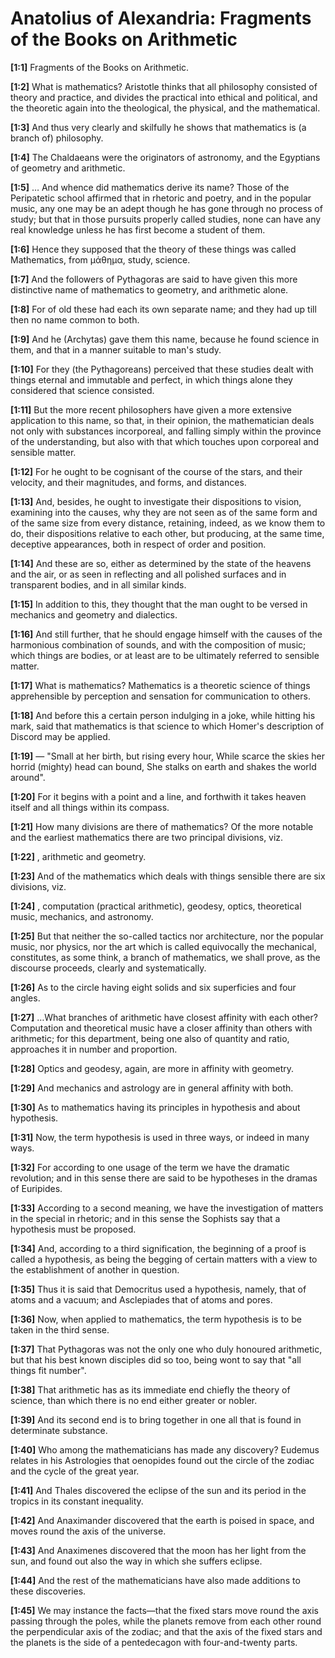 # Anatolius of Alexandria: Fragments of the Books on Arithmetic

**[1:1]** Fragments of the Books on Arithmetic.

**[1:2]** What is mathematics?  Aristotle thinks that all philosophy consisted of theory and practice, and divides the practical into ethical and political, and the theoretic again into the theological, the physical, and the mathematical.

**[1:3]** And thus very clearly and skilfully he shows that mathematics is (a branch of) philosophy.

**[1:4]** The Chaldaeans were the originators of astronomy, and the Egyptians of geometry and arithmetic.

**[1:5]** …  And whence did mathematics derive its name?  Those of the Peripatetic school affirmed that in rhetoric and poetry, and in the popular music, any one may be an adept though he has gone through no process of study; but that in those pursuits properly called studies, none can have any real knowledge unless he has first become a student of them.

**[1:6]** Hence they supposed that the theory of these things was called Mathematics, from μάθημα, study, science.

**[1:7]** And the followers of Pythagoras are said to have given this more distinctive name of mathematics to geometry, and arithmetic alone.

**[1:8]** For of old these had each its own separate name; and they had up till then no name common to both.

**[1:9]** And he (Archytas) gave them this name, because he found science in them, and that in a manner suitable to man's study.

**[1:10]** For they (the Pythagoreans) perceived that these studies dealt with things eternal and immutable and perfect, in which things alone they considered that science consisted.

**[1:11]** But the more recent philosophers have given a more extensive application to this name, so that, in their opinion, the mathematician deals not only with substances incorporeal, and falling simply within the province of the understanding, but also with that which touches upon corporeal and sensible matter.

**[1:12]** For he ought to be cognisant of the course of the stars, and their velocity, and their magnitudes, and forms, and distances.

**[1:13]** And, besides, he ought to investigate their dispositions to vision, examining into the causes, why they are not seen as of the same form and of the same size from every distance, retaining, indeed, as we know them to do, their dispositions relative to each other, but producing, at the same time, deceptive appearances, both in respect of order and position.

**[1:14]** And these are so, either as determined by the state of the heavens and the air, or as seen in reflecting and all polished surfaces and in transparent bodies, and in all similar kinds.

**[1:15]** In addition to this, they thought that the man ought to be versed in mechanics and geometry and dialectics.

**[1:16]** And still further, that he should engage himself with the causes of the harmonious combination of sounds, and with the composition of music; which things are bodies, or at least are to be ultimately referred to sensible matter.

**[1:17]** What is mathematics?  Mathematics is a theoretic science of things apprehensible by perception and sensation for communication to others.

**[1:18]** And before this a certain person indulging in a joke, while hitting his mark, said that mathematics is that science to which Homer's description of Discord may be applied.

**[1:19]** —  "Small at her birth, but rising every hour,  While scarce the skies her horrid (mighty) head can bound,  She stalks on earth and shakes the world around".

**[1:20]** For it begins with a point and a line, and forthwith it takes heaven itself and all things within its compass.

**[1:21]** How many divisions are there of mathematics?  Of the more notable and the earliest mathematics there are two principal divisions, viz.

**[1:22]** , arithmetic and geometry.

**[1:23]** And of the mathematics which deals with things sensible there are six divisions, viz.

**[1:24]** , computation (practical arithmetic), geodesy, optics, theoretical music, mechanics, and astronomy.

**[1:25]** But that neither the so-called tactics nor architecture, nor the popular music, nor physics, nor the art which is called equivocally the mechanical, constitutes, as some think, a branch of mathematics, we shall prove, as the discourse proceeds, clearly and systematically.

**[1:26]** As to the circle having eight solids and six superficies and four angles.

**[1:27]** …What branches of arithmetic have closest affinity with each other? Computation and theoretical music have a closer affinity than others with arithmetic; for this department, being one also of quantity and ratio, approaches it in number and proportion.

**[1:28]** Optics and geodesy, again, are more in affinity with geometry.

**[1:29]** And mechanics and astrology are in general affinity with both.

**[1:30]** As to mathematics having its principles in hypothesis and about hypothesis.

**[1:31]** Now, the term hypothesis is used in three ways, or indeed in many ways.

**[1:32]** For according to one usage of the term we have the dramatic revolution; and in this sense there are said to be hypotheses in the dramas of Euripides.

**[1:33]** According to a second meaning, we have the investigation of matters in the special in rhetoric; and in this sense the Sophists say that a hypothesis must be proposed.

**[1:34]** And, according to a third signification, the beginning of a proof is called a hypothesis, as being the begging of certain matters with a view to the establishment of another in question.

**[1:35]** Thus it is said that Democritus used a hypothesis, namely, that of atoms and a vacuum; and Asclepiades that of atoms and pores.

**[1:36]** Now, when applied to mathematics, the term hypothesis is to be taken in the third sense.

**[1:37]** That Pythagoras was not the only one who duly honoured arithmetic, but that his best known disciples did so too, being wont to say that "all things fit number".

**[1:38]** That arithmetic has as its immediate end chiefly the theory of science, than which there is no end either greater or nobler.

**[1:39]** And its second end is to bring together in one all that is found in determinate substance.

**[1:40]** Who among the mathematicians has made any discovery?  Eudemus relates in his Astrologies that oenopides found out the circle of the zodiac and the cycle of the great year.

**[1:41]** And Thales discovered the eclipse of the sun and its period in the tropics in its constant inequality.

**[1:42]** And Anaximander discovered that the earth is poised in space, and moves round the axis of the universe.

**[1:43]** And Anaximenes discovered that the moon has her light from the sun, and found out also the way in which she suffers eclipse.

**[1:44]** And the rest of the mathematicians have also made additions to these discoveries.

**[1:45]** We may instance the facts—that the fixed stars move round the axis passing through the poles, while the planets remove from each other round the perpendicular axis of the zodiac; and that the axis of the fixed stars and the planets is the side of a pentedecagon with four-and-twenty parts.

